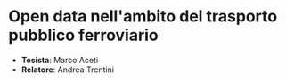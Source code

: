 # Open data nell'ambito del trasporto pubblico ferroviario

- __Tesista__: Marco Aceti
- __Relatore__: Andrea Trentini
